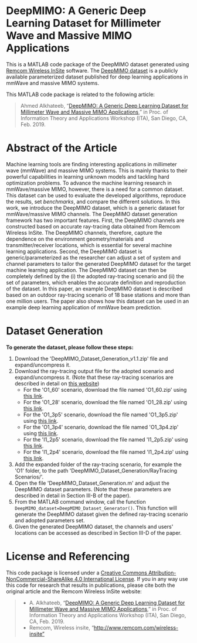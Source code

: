 # DeepMIMO: A Generic Deep Learning Dataset for Millimeter Wave and Massive MIMO Applications
This is a MATLAB code package of the DeepMIMO dataset generated using [Remcom Wireless InSite](http://www.remcom.com/wireless-insite) software. The [DeepMIMO dataset](http://deepmimo.net/) is a publicly available parameterized dataset published for deep learning applications in mmWave and massive MIMO systems.

This MATLAB code package is related to the following article: 
>Ahmed Alkhateeb, “[DeepMIMO: A Generic Deep Learning Dataset for Millimeter Wave and Massive MIMO Applications](https://arxiv.org/pdf/1902.06435.pdf),” in Proc. of Information Theory and Applications Workshop (ITA), San Diego, CA, Feb. 2019.
# Abstract of the Article
Machine learning tools are finding interesting applications in millimeter wave (mmWave) and massive MIMO systems. This is mainly thanks to their powerful capabilities in learning unknown models and tackling hard optimization problems. To advance the machine learning research in mmWave/massive MIMO, however, there is a need for a common dataset. This dataset can be used to evaluate the developed algorithms, reproduce the results, set *benchmarks*, and compare the different solutions. In this work, we introduce the DeepMIMO dataset, which is a generic dataset for mmWave/massive MIMO channels. The DeepMIMO dataset generation framework has two important features. First, the DeepMIMO channels are constructed based on accurate ray-tracing data obtained from Remcom Wireless InSite. The DeepMIMO channels, therefore, capture the dependence on the environment geometry/materials and transmitter/receiver locations, which is essential for several machine learning applications. Second, the DeepMIMO dataset is generic/parameterized as the researcher can adjust a set of system and channel parameters to tailor the generated DeepMIMO dataset for the target machine learning application. The DeepMIMO dataset can then be completely defined by the (i) the adopted ray-tracing scenario and (ii) the set of parameters, which enables the accurate definition and reproduction of the dataset. In this paper, an example DeepMIMO dataset is described based on an outdoor ray-tracing scenario of 18 base stations and more than one million users. The paper also shows how this dataset can be used in an example deep learning application of mmWave beam prediction.
# Dataset Generation
**To generate the dataset, please follow these steps:** 
1. Download the 'DeepMIMO_Dataset_Generation_v1.1.zip' file and expand/uncompress it.
2. Download the ray-tracing output file for the adopted scenario and expand/uncompress it.
(Note that these ray-tracing scenarios are described in detail on [this website](http://deepmimo.net/ray_tracing.html))
   - For the 'O1_60' scenario, download the file named 'O1_60.zip' using [this link](https://drive.google.com/drive/folders/1enHxTkokm60z2kvo91_MmZ26KNB_7ZIR?usp=sharing).
   - For the 'O1_28' scenario, download the file named 'O1_28.zip' using [this link](https://drive.google.com/drive/folders/1quUFyRN_kkgc7dQG3xwhKZlNcu8aefbe?usp=sharing).
   - For the 'O1_3p5' scenario, download the file named 'O1_3p5.zip' using [this link](https://drive.google.com/drive/folders/1UjBMKTIDXWv1cU8pZXxiMbxp0kqxj_Dl?usp=sharing).
   - For the 'O1_3p4' scenario, download the file named 'O1_3p4.zip' using [this link](https://www.dropbox.com/sh/ijnp49242mq75nz/AADZ3RYXliLdfQEfViEAL8nTa?dl=0).
   - For the 'I1_2p5' scenario, download the file named 'I1_2p5.zip' using [this link](https://drive.google.com/drive/folders/11L8-MDipu7AbA0mKAGzOyShn_tdaHLjZ?usp=sharing).
   - For the 'I1_2p4' scenario, download the file named 'I1_2p4.zip' using [this link](https://drive.google.com/drive/folders/1rbIHfK__JUn5e52y5GWI7p-0cL5OSZUO?usp=sharing).
3. Add the expanded folder of the ray-tracing scenario, for example the 'O1' folder, to the path 'DeepMIMO_Dataset_Generation/RayTracing Scenarios/'.
4. Open the file 'DeepMIMO_Dataset_Generation.m' and adjust the DeepMIMO dataset parameters. (Note that these parameters are described in detail in Section III-B of the paper).
5. From the MATLAB command window, call the function `DeepMIMO_dataset=DeepMIMO_Dataset_Generator()`. This function will generate the DeepMIMO dataset given the defined ray-tracing scenario and adopted parameters set.
6. Given the generated DeepMIMO dataset, the channels and users' locations can be accessed as described in Section III-D of the paper.
# License and Referencing
This code package is licensed under a [Creative Commons Attribution-NonCommercial-ShareAlike 4.0 International License](https://creativecommons.org/licenses/by-nc-sa/4.0/). If you in any way use this code for research that results in publications, please cite both the original article and the Remcom Wireless InSite website:
> - A. Alkhateeb, “[DeepMIMO: A Generic Deep Learning Dataset for Millimeter Wave and Massive MIMO Applications](https://arxiv.org/pdf/1902.06435.pdf),” in Proc. of Information Theory and Applications Workshop (ITA), San Diego, CA, Feb. 2019.
> - Remcom, Wireless insite, “http://www.remcom.com/wireless-insite”

